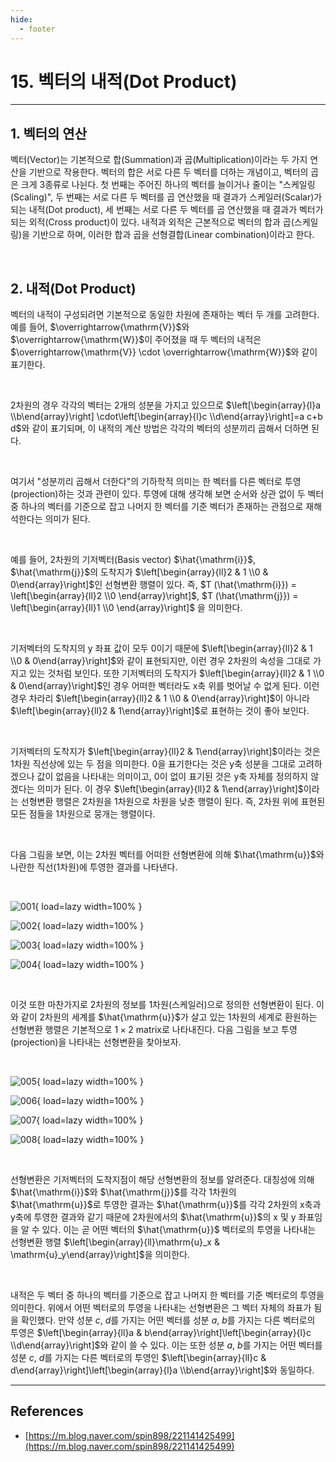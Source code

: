 ```yaml
---
hide:
  - footer
---
```


# 15. 벡터의 내적(Dot Product)

---

## 1. 벡터의 연산

벡터(Vector)는 기본적으로 합(Summation)과 곱(Multiplication)이라는 두 가지 연산을 기반으로 작용한다. 벡터의 합은 서로 다른 두 벡터를 더하는 개념이고, 벡터의 곱은 크게 3종류로 나뉜다. 첫 번째는 주어진 하나의 벡터를 늘이거나 줄이는 "스케일링(Scaling)", 두 번째는 서로 다른 두 벡터를 곱 연산했을 때 결과가 스케일러(Scalar)가 되는 내적(Dot product), 세 번째는 서로 다른 두 벡터를 곱 연산했을 때 결과가 벡터가 되는 외적(Cross product)이 있다. 내적과 외적은 근본적으로 벡터의 합과 곱(스케일링)을 기반으로 하며, 이러한 합과 곱을 선형결합(Linear combination)이라고 한다.

<br/>

## 2. 내적(Dot Product)

벡터의 내적이 구성되려면 기본적으로 동일한 차원에 존재하는 벡터 두 개를 고려한다. 예를 들어, $\overrightarrow{\mathrm{V}}$와 $\overrightarrow{\mathrm{W}}$이 주어졌을 때 두 벡터의 내적은 $\overrightarrow{\mathrm{V}} \cdot \overrightarrow{\mathrm{W}}$와 같이 표기한다.

<br/>

2차원의 경우 각각의 벡터는 2개의 성분을 가지고 있으므로 $\left[\begin{array}{l}a \\b\end{array}\right] \cdot\left[\begin{array}{l}c \\d\end{array}\right]=a c+b d$와 같이 표기되며, 이 내적의 계산 방법은 각각의 벡터의 성분끼리 곱해서 더하면 된다.

<br/>

여기서 "성분끼리 곱해서 더한다"의 기하학적 의미는 한 벡터를 다른 벡터로 투영(projection)하는 것과 관련이 있다. 투영에 대해 생각해 보면 순서와 상관 없이 두 벡터 중 하나의 벡터를 기준으로 잡고 나머지 한 벡터를 기준 벡터가 존재하는 관점으로 재해석한다는 의미가 된다.

<br/>

예를 들어, 2차원의 기저벡터(Basis vector) $\hat{\mathrm{i}}$, $\hat{\mathrm{j}}$의 도착지가 $\left[\begin{array}{ll}2 & 1 \\0 & 0\end{array}\right]$인 선형변환 행렬이 있다. 즉, $T (\hat{\mathrm{i}}) = \left[\begin{array}{ll}2 \\0 \end{array}\right]$, $T (\hat{\mathrm{j}}) = \left[\begin{array}{ll}1 \\0 \end{array}\right]$ 을 의미한다.

<br/>

기저벡터의 도착지의 y 좌표 값이 모두 0이기 때문에 $\left[\begin{array}{ll}2 & 1 \\0 & 0\end{array}\right]$와 같이 표현되지만, 이런 경우 2차원의 속성을 그대로 가지고 있는 것처럼 보인다. 또한 기저벡터의 도착지가 $\left[\begin{array}{ll}2 & 1 \\0 & 0\end{array}\right]$인 경우 어떠한 벡터라도 x축 위를 벗어날 수 없게 된다. 이런 경우 차라리 $\left[\begin{array}{ll}2 & 1 \\0 & 0\end{array}\right]$이 아니라 $\left[\begin{array}{ll}2 & 1\end{array}\right]$로 표현하는 것이 좋아 보인다.

<br/>

기저벡터의 도착지가 $\left[\begin{array}{ll}2 & 1\end{array}\right]$이라는 것은 1차원 직선상에 있는 두 점을 의미한다. 0을 표기한다는 것은 y축 성분을 그대로 고려하겠으나 값이 없음을 나타내는 의미이고, 0이 없이 표기된 것은 y축 자체를 정의하지 않겠다는 의미가 된다. 이 경우 $\left[\begin{array}{ll}2 & 1\end{array}\right]$이라는 선형변환 행렬은 2차원을 1차원으로 차원을 낮춘 행렬이 된다. 즉, 2차원 위에 표현된 모든 점들을 1차원으로 뭉개는 행렬이다.

<br/>

다음 그림을 보면, 이는 2차원 벡터를 어떠한 선형변환에 의해 $\hat{\mathrm{u}}$와 나란한 직선(1차원)에 투영한 결과를 나타낸다.

<br/>

![001](https://github.com/SAEMC/Images-Base/blob/main/memo/015/001.png?raw=true){ load=lazy width=100% }

![002](https://github.com/SAEMC/Images-Base/blob/main/memo/015/002.png?raw=true){ load=lazy width=100% }

![003](https://github.com/SAEMC/Images-Base/blob/main/memo/015/003.png?raw=true){ load=lazy width=100% }

![004](https://github.com/SAEMC/Images-Base/blob/main/memo/015/004.png?raw=true){ load=lazy width=100% }

<br/>

이것 또한 마찬가지로 2차원의 정보를 1차원(스케일러)으로 정의한 선형변환이 된다. 이와 같이 2차원의 세계를 $\hat{\mathrm{u}}$가 살고 있는 1차원의 세계로 환원하는 선형변환 행렬은 기본적으로 $1 \times 2$ matrix로 나타내진다. 다음 그림을 보고 투영(projection)을 나타내는 선형변환을 찾아보자.

<br/>

![005](https://github.com/SAEMC/Images-Base/blob/main/memo/015/005.png?raw=true){ load=lazy width=100% }

![006](https://github.com/SAEMC/Images-Base/blob/main/memo/015/006.png?raw=true){ load=lazy width=100% }

![007](https://github.com/SAEMC/Images-Base/blob/main/memo/015/007.png?raw=true){ load=lazy width=100% }

![008](https://github.com/SAEMC/Images-Base/blob/main/memo/015/008.png?raw=true){ load=lazy width=100% }

<br/>

선형변환은 기저벡터의 도착지점이 해당 선형변환의 정보를 알려준다. 대칭성에 의해 $\hat{\mathrm{i}}$와 $\hat{\mathrm{j}}$를 각각 1차원의 $\hat{\mathrm{u}}$로 투영한 결과는 $\hat{\mathrm{u}}$를 각각 2차원의 x축과 y축에 투영한 결과와 같기 때문에 2차원에서의 $\hat{\mathrm{u}}$의 x 및 y 좌표임을 알 수 있다. 이는 곧 어떤 벡터의 $\hat{\mathrm{u}}$ 벡터로의 투영을 나타내는 선형변환 행렬 $\left[\begin{array}{ll}\mathrm{u}_x & \mathrm{u}_y\end{array}\right]$을 의미한다.

<br/>

내적은 두 벡터 중 하나의 벡터를 기준으로 잡고 나머지 한 벡터를 기준 벡터로의 투영을 의미한다. 위에서 어떤 벡터로의 투영을 나타내는 선형변환은 그 벡터 자체의 좌표가 됨을 확인했다. 만약 성분 $c$, $d$를 가지는 어떤 벡터를 성분 $a$, $b$를 가지는 다른 벡터로의 투영은 $\left[\begin{array}{ll}a & b\end{array}\right]\left[\begin{array}{l}c \\d\end{array}\right]$와 같이 쓸 수 있다. 이는 또한 성분 $a$, $b$를 가지는 어떤 벡터를 성분 $c$, $d$를 가지는 다른 벡터로의 투영인 $\left[\begin{array}{ll}c & d\end{array}\right]\left[\begin{array}{l}a \\b\end{array}\right]$와 동일하다.

---

## References

- [https://m.blog.naver.com/spin898/221141425499](https://m.blog.naver.com/spin898/221141425499)
